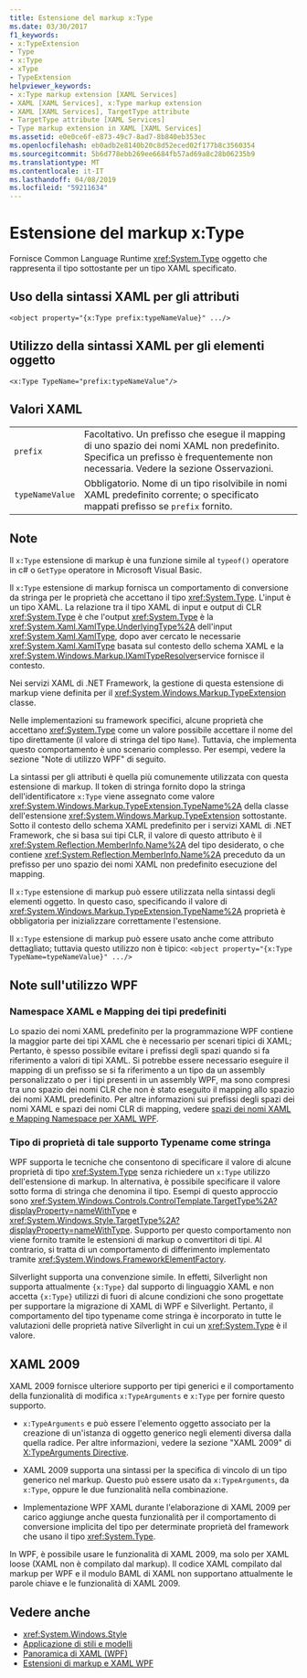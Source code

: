```yaml
---
title: Estensione del markup x:Type
ms.date: 03/30/2017
f1_keywords:
- x:TypeExtension
- Type
- x:Type
- xType
- TypeExtension
helpviewer_keywords:
- x:Type markup extension [XAML Services]
- XAML [XAML Services], x:Type markup extension
- XAML [XAML Services], TargetType attribute
- TargetType attribute [XAML Services]
- Type markup extension in XAML [XAML Services]
ms.assetid: e0e0ce6f-e873-49c7-8ad7-8b840eb353ec
ms.openlocfilehash: eb0adb2e8140b20c8d52eced02f177b8c3560354
ms.sourcegitcommit: 5b6d778ebb269ee6684fb57ad69a8c28b06235b9
ms.translationtype: MT
ms.contentlocale: it-IT
ms.lasthandoff: 04/08/2019
ms.locfileid: "59211634"
---
```

# <a name="xtype-markup-extension"></a>Estensione del markup x:Type
Fornisce Common Language Runtime <xref:System.Type> oggetto che rappresenta il tipo sottostante per un tipo XAML specificato.  
  
## <a name="xaml-attribute-usage"></a>Uso della sintassi XAML per gli attributi  
  
```xaml  
<object property="{x:Type prefix:typeNameValue}" .../>  
```  
  
## <a name="xaml-object-element-usage"></a>Utilizzo della sintassi XAML per gli elementi oggetto  
  
```xaml  
<x:Type TypeName="prefix:typeNameValue"/>  
```  
  
## <a name="xaml-values"></a>Valori XAML  
  
|||  
|-|-|  
|`prefix`|Facoltativo. Un prefisso che esegue il mapping di uno spazio dei nomi XAML non predefinito. Specifica un prefisso è frequentemente non necessaria. Vedere la sezione Osservazioni.|  
|`typeNameValue`|Obbligatorio. Nome di un tipo risolvibile in nomi XAML predefinito corrente; o specificato mappati prefisso se `prefix` fornito.|  
  
## <a name="remarks"></a>Note  
 Il `x:Type` estensione di markup è una funzione simile al `typeof()` operatore in c# o `GetType` operatore in Microsoft Visual Basic.  
  
 Il `x:Type` estensione di markup fornisca un comportamento di conversione da stringa per le proprietà che accettano il tipo <xref:System.Type>. L'input è un tipo XAML. La relazione tra il tipo XAML di input e output di CLR <xref:System.Type> è che l'output <xref:System.Type> è la <xref:System.Xaml.XamlType.UnderlyingType%2A> dell'input <xref:System.Xaml.XamlType>, dopo aver cercato le necessarie <xref:System.Xaml.XamlType> basata sul contesto dello schema XAML e la <xref:System.Windows.Markup.IXamlTypeResolver>service fornisce il contesto.  
  
 Nei servizi XAML di .NET Framework, la gestione di questa estensione di markup viene definita per il <xref:System.Windows.Markup.TypeExtension> classe.  
  
 Nelle implementazioni su framework specifici, alcune proprietà che accettano <xref:System.Type> come un valore possibile accettare il nome del tipo direttamente (il valore di stringa del tipo `Name`). Tuttavia, che implementa questo comportamento è uno scenario complesso. Per esempi, vedere la sezione "Note di utilizzo WPF" di seguito.  
  
 La sintassi per gli attributi è quella più comunemente utilizzata con questa estensione di markup. Il token di stringa fornito dopo la stringa dell'identificatore `x:Type` viene assegnato come valore <xref:System.Windows.Markup.TypeExtension.TypeName%2A> della classe dell'estensione <xref:System.Windows.Markup.TypeExtension> sottostante. Sotto il contesto dello schema XAML predefinito per i servizi XAML di .NET Framework, che si basa sui tipi CLR, il valore di questo attributo è il <xref:System.Reflection.MemberInfo.Name%2A> del tipo desiderato, o che contiene <xref:System.Reflection.MemberInfo.Name%2A> preceduto da un prefisso per uno spazio dei nomi XAML non predefinito esecuzione del mapping.  
  
 Il `x:Type` estensione di markup può essere utilizzata nella sintassi degli elementi oggetto. In questo caso, specificando il valore di <xref:System.Windows.Markup.TypeExtension.TypeName%2A> proprietà è obbligatoria per inizializzare correttamente l'estensione.  
  
 Il `x:Type` estensione di markup può essere usato anche come attributo dettagliato; tuttavia questo utilizzo non è tipico: `<object property="{x:Type TypeName=typeNameValue}" .../>`  
  
## <a name="wpf-usage-notes"></a>Note sull'utilizzo WPF  
  
### <a name="default-xaml-namespace-and-type-mapping"></a>Namespace XAML e Mapping dei tipi predefiniti  
 Lo spazio dei nomi XAML predefinito per la programmazione WPF contiene la maggior parte dei tipi XAML che è necessario per scenari tipici di XAML; Pertanto, è spesso possibile evitare i prefissi degli spazi quando si fa riferimento a valori di tipi XAML. Si potrebbe essere necessario eseguire il mapping di un prefisso se si fa riferimento a un tipo da un assembly personalizzato o per i tipi presenti in un assembly WPF, ma sono compresi tra uno spazio dei nomi CLR che non è stato eseguito il mapping allo spazio dei nomi XAML predefinito. Per altre informazioni sui prefissi degli spazi dei nomi XAML e spazi dei nomi CLR di mapping, vedere [spazi dei nomi XAML e Mapping Namespace per XAML WPF](../wpf/advanced/xaml-namespaces-and-namespace-mapping-for-wpf-xaml.md).  
  
### <a name="type-properties-that-support-typename-as-string"></a>Tipo di proprietà di tale supporto Typename come stringa  
 WPF supporta le tecniche che consentono di specificare il valore di alcune proprietà di tipo <xref:System.Type> senza richiedere un `x:Type` utilizzo dell'estensione di markup. In alternativa, è possibile specificare il valore sotto forma di stringa che denomina il tipo. Esempi di questo approccio sono <xref:System.Windows.Controls.ControlTemplate.TargetType%2A?displayProperty=nameWithType> e <xref:System.Windows.Style.TargetType%2A?displayProperty=nameWithType>. Supporto per questo comportamento non viene fornito tramite le estensioni di markup o convertitori di tipi. Al contrario, si tratta di un comportamento di differimento implementato tramite <xref:System.Windows.FrameworkElementFactory>.  
  
 Silverlight supporta una convenzione simile. In effetti, Silverlight non supporta attualmente `{x:Type}` dal supporto di linguaggio XAML e non accetta `{x:Type}` utilizzi di fuori di alcune condizioni che sono progettate per supportare la migrazione di XAML di WPF e Silverlight. Pertanto, il comportamento del tipo typename come stringa è incorporato in tutte le valutazioni delle proprietà native Silverlight in cui un <xref:System.Type> è il valore.  
  
## <a name="xaml-2009"></a>XAML 2009  
 XAML 2009 fornisce ulteriore supporto per tipi generici e il comportamento della funzionalità di modifica `x:TypeArguments` e `x:Type` per fornire questo supporto.  
  
-   `x:TypeArguments` e può essere l'elemento oggetto associato per la creazione di un'istanza di oggetto generico negli elementi diversa dalla quella radice. Per altre informazioni, vedere la sezione "XAML 2009" di [X:TypeArguments Directive](x-typearguments-directive.md).  
  
-   XAML 2009 supporta una sintassi per la specifica di vincolo di un tipo generico nel markup. Questo può essere usato da `x:TypeArguments`, da `x:Type`, oppure le due funzionalità nella combinazione.  
  
-   Implementazione WPF XAML durante l'elaborazione di XAML 2009 per carico aggiunge anche questa funzionalità per il comportamento di conversione implicita del tipo per determinate proprietà del framework che usano il tipo <xref:System.Type>.  
  
 In WPF, è possibile usare le funzionalità di XAML 2009, ma solo per XAML loose (XAML non è compilato dal markup). Il codice XAML compilato dal markup per WPF e il modulo BAML di XAML non supportano attualmente le parole chiave e le funzionalità di XAML 2009.  
  
## <a name="see-also"></a>Vedere anche

- <xref:System.Windows.Style>
- [Applicazione di stili e modelli](../wpf/controls/styling-and-templating.md)
- [Panoramica di XAML (WPF)](../wpf/advanced/xaml-overview-wpf.md)
- [Estensioni di markup e XAML WPF](../wpf/advanced/markup-extensions-and-wpf-xaml.md)
